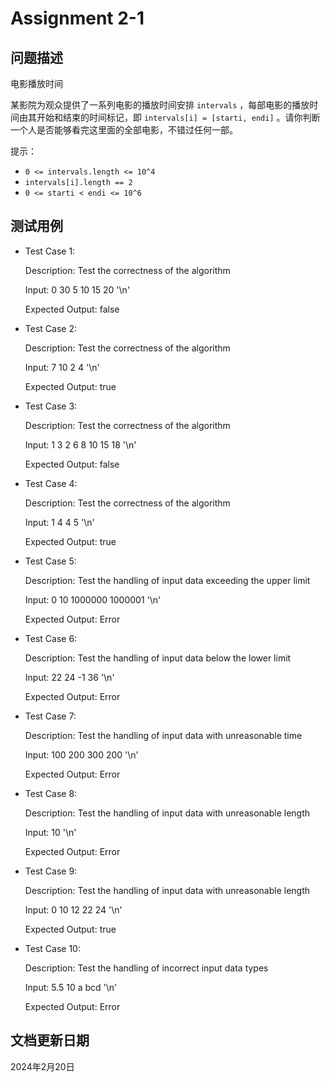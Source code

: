 # Assignment 2-1

## 问题描述

电影播放时间

某影院为观众提供了一系列电影的播放时间安排 `intervals` ，每部电影的播放时间由其开始和结束的时间标记，即 `intervals[i] = [starti, endi]` 。请你判断一个人是否能够看完这里面的全部电影，不错过任何一部。

提示：

* `0 <= intervals.length <= 10^4`
* `intervals[i].length == 2`
* `0 <= starti < endi <= 10^6`

## 测试用例

* Test Case 1:

  Description: Test the correctness of the algorithm

  Input: 0 30 5 10 15 20 '\n'

  Expected Output: false

* Test Case 2:

  Description: Test the correctness of the algorithm

  Input: 7 10 2 4 '\n'

  Expected Output: true

* Test Case 3:

  Description: Test the correctness of the algorithm

  Input: 1 3 2 6 8 10 15 18 '\n'

  Expected Output: false

* Test Case 4:

  Description: Test the correctness of the algorithm

  Input: 1 4 4 5 '\n'

  Expected Output: true

* Test Case 5:

  Description: Test the handling of input data exceeding the upper limit

  Input: 0 10 1000000 1000001 '\n'

  Expected Output: Error

* Test Case 6:

  Description: Test the handling of input data below the lower limit

  Input: 22 24 -1 36 '\n'

  Expected Output: Error

* Test Case 7:

  Description: Test the handling of input data with unreasonable time

  Input: 100 200 300 200 '\n'

  Expected Output: Error

* Test Case 8:

  Description: Test the handling of input data with unreasonable length

  Input: 10 '\n'

  Expected Output: Error

* Test Case 9:

  Description: Test the handling of input data with unreasonable length

  Input: 0 10 12 22 24 '\n'

  Expected Output: true

* Test Case 10:

  Description: Test the handling of incorrect input data types

  Input: 5.5 10 a bcd '\n'
  
  Expected Output: Error

## 文档更新日期

2024年2月20日